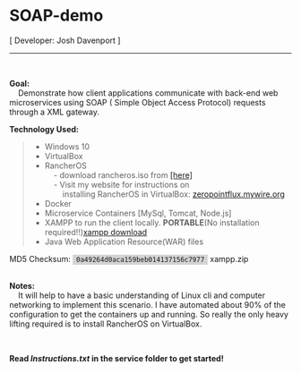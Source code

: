 # SOAP-demo

[ Developer: Josh Davenport ]

---   
<br>


**Goal:**  
&nbsp;&nbsp;&nbsp;&nbsp;Demonstrate how client applications communicate with back-end web microservices using 
SOAP ( Simple Object Access Protocol) requests through a XML gateway.

**Technology Used:**  
>* Windows 10  
>* VirtualBox
>* RancherOS  
&nbsp;&nbsp;&nbsp;&nbsp;- download rancheros.iso from [[here]](https://github.com/rancher/os/releases/)  
&nbsp;&nbsp;&nbsp;&nbsp;- Visit my website for instructions on  
 &nbsp;&nbsp;&nbsp;&nbsp;&nbsp;&nbsp;&nbsp;&nbsp;installing RancherOS in VirtualBox: [zeropointflux.mywire.org](https://zeropointflux.mywire.org/docker/installing-docker/)
>* Docker
>* Microservice Containers [MySql, Tomcat, Node.js]
>* XAMPP to run the client locally. **PORTABLE**(No installation required!!)[xampp download](https://zeropointflux.mywire.org/wp-content/downloads/xampp.zip)
>* Java Web Application Resource(WAR) files  


MD5 Checksum:&nbsp;<code style="background-color:lightgray;padding: 2px 6px 2px 6px;">0a49264d0aca159beb014137156c7977</code>&nbsp;xampp.zip
<br><br>

**Notes:**  
&nbsp;&nbsp;&nbsp;&nbsp;It will help to have a basic understanding of Linux cli and computer
networking to implement this scenario. I have automated about 90% of the configuration to get the containers up and running.  So really the only heavy lifting required is to install RancherOS on VirtualBox.  

<br>  

**Read *Instructions.txt* in the service folder to get started!**


